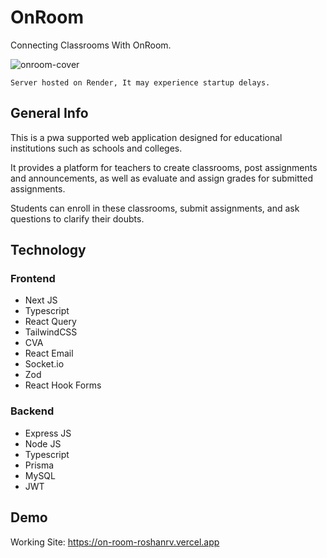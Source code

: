 # OnRoom

Connecting Classrooms With OnRoom.

![onroom-cover](https://github-production-user-asset-6210df.s3.amazonaws.com/75238302/239456370-8e675ed5-b335-4a24-8610-b88d71cc0139.png)

```
Server hosted on Render, It may experience startup delays.
```

## General Info

This is a pwa supported web application designed for educational institutions such as schools and colleges.

It provides a platform for teachers to create classrooms, post assignments and announcements, as well as evaluate and assign grades for submitted assignments.

Students can enroll in these classrooms, submit assignments, and ask questions to clarify their doubts.

## Technology

### Frontend

-   Next JS
-   Typescript
-   React Query
-   TailwindCSS
-   CVA
-   React Email
-   Socket.io
-   Zod
-   React Hook Forms

### Backend

-   Express JS
-   Node JS
-   Typescript
-   Prisma
-   MySQL
-   JWT

## Demo

Working Site: https://on-room-roshanrv.vercel.app
